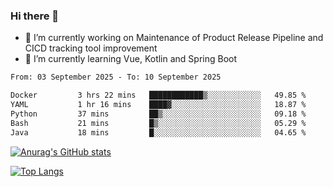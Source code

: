 ### Hi there 👋

- 🔭 I’m currently working on Maintenance of Product Release Pipeline and CICD tracking tool improvement
- 🌱 I’m currently learning Vue, Kotlin and Spring Boot

<!--START_SECTION:waka-->

```txt
From: 03 September 2025 - To: 10 September 2025

Docker         3 hrs 22 mins   ████████████▒░░░░░░░░░░░░   49.85 %
YAML           1 hr 16 mins    ████▓░░░░░░░░░░░░░░░░░░░░   18.87 %
Python         37 mins         ██▒░░░░░░░░░░░░░░░░░░░░░░   09.18 %
Bash           21 mins         █▒░░░░░░░░░░░░░░░░░░░░░░░   05.29 %
Java           18 mins         █░░░░░░░░░░░░░░░░░░░░░░░░   04.65 %
```

<!--END_SECTION:waka-->

[![Anurag's GitHub stats](https://github-readme-stats.vercel.app/api?username=yunhao981&show_icons=true&theme=solarized-dark)](https://github.com/anuraghazra/github-readme-stats)

[![Top Langs](https://github-readme-stats.vercel.app/api/top-langs/?username=yunhao981&theme=solarized-dark&layout=compact)](https://github.com/anuraghazra/github-readme-stats)

<!--
**yunhao981/yunhao981** is a ✨ _special_ ✨ repository because its `README.md` (this file) appears on your GitHub profile.

Here are some ideas to get you started:

- 🔭 I’m currently working on Maintenance of Release Pipeline and CICD tracking tool improvement
- 🌱 I’m currently learning Vue, Kotlin and Spring Boot
- 👯 I’m looking to collaborate on ...
- 🤔 I’m looking for help with ...
- 💬 Ask me about ...
- 📫 How to reach me: ...
- 😄 Pronouns: ...
- ⚡ Fun fact: ...
-->


